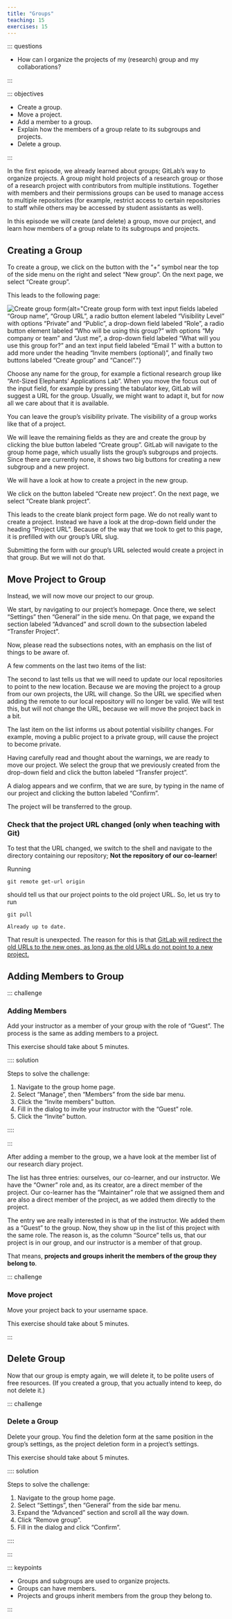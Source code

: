 ```yaml
---
title: "Groups"
teaching: 15
exercises: 15
---
```


::: questions

- How can I organize the projects of my (research) group and my collaborations?

:::

::: objectives

- Create a group.
- Move a project.
- Add a member to a group.
- Explain how the members of a group relate to its subgroups and projects.
- Delete a group.

:::

In the first episode, we already learned about groups; GitLab’s way to organize projects.
A group might hold projects of a research group or those of a research project with contributors from multiple institutions.
Together with members and their permissions groups can be used to manage access to multiple repositories (for example, restrict access to certain repositories to staff while others may be accessed by student assistants as well).

In this episode we will create (and delete) a group, move our project, and learn
how members of a group relate to its subgroups and projects.

## Creating a Group

To create a group, we click on the button with the “+” symbol near the top of the side menu on the right and select “New group”.
On the next page, we select “Create group”.

This leads to the following page:

![Create group form](fig/create-group.png){alt="Create group form with text
input fields labeled “Group name”, “Group URL”, a radio button element labeled
“Visibility Level” with options “Private” and “Public”, a drop-down field
labeled “Role”, a radio button element labeled “Who will be using this group?”
with options “My company or team” and “Just me”, a drop-down field labeled “What
will you use this group for?” and an text input field labeled “Email 1” with a
button to add more under the heading “Invite members (optional)”, and finally two buttons labeled “Create group” and “Cancel”."}

Choose any name for the group, for example a fictional research group like
“Ant-Sized Elephants’ Applications Lab”. When you move the focus out of the
input field, for example by pressing the tabulator key, GitLab will suggest a
URL for the group. Usually, we might want to adapt it, but for now all we care
about that it is available.

You can leave the group’s visibility private. The visibility of a group works
like that of a project.

We will leave the remaining fields as they are and create the group by clicking the blue button labeled “Create group”.
GitLab will navigate to the group home page, which usually lists the group’s subgroups and projects.
Since there are currently none, it shows two big buttons for creating a new subgroup and a new project.

We will have a look at how to create a project in the new group.

We click on the button labeled “Create new project”.
On the next page, we select “Create blank project”.

This leads to the create blank project form page.
We do not really want to create a project.
Instead we have a look at the drop-down field under the heading “Project URL”.
Because of the way that we took to get to this page, it is prefilled with our group’s URL slug.

Submitting the form with our group’s URL selected would create a project in that group.
But we will not do that.

## Move Project to Group

Instead, we will now move our project to our group.

We start, by navigating to our project’s homepage.
Once there, we select “Settings” then “General” in the side menu.
On that page, we expand the section labeled “Advanced” and scroll down to the subsection labeled “Transfer Project”.

Now, please read the subsections notes, with an emphasis on the list of things
to be aware of.

A few comments on the last two items of the list:

The second to last tells us that we will need to update our local repositories to point to the new location.
Because we are moving the project to a group from our own projects, the URL will change.
So the URL we specified when adding the remote to our local repository will no longer be valid.
We will test this, but will not change the URL, because we will move the project back in a bit.

The last item on the list informs us about potential visibility changes. For
example, moving a public project to a private group, will cause the project to
become private.

Having carefully read and thought about the warnings, we are ready to move our
project. We select the group that we previously created from the drop-down field
and click the button labeled “Transfer project”.

A dialog appears and we confirm, that we are sure, by typing in the name of our
project and clicking the button labeled “Confirm”.

The project will be transferred to the group.

### Check that the project URL changed (only when teaching with Git)

To test that the URL changed, we switch to the shell and navigate to the
directory containing our repository; **Not the repository of our co-learner**!

Running

```
git remote get-url origin
```


should tell us that our project points to the old project URL. So, let us try to
run

```
git pull
```

```
Already up to date.
```


That result is unexpected. The reason for this is that [GitLab will redirect the
old URLs to the new ones, as long as the old URLs do not point to a new
project.][GitLab-Redirect]

[GitLab-Redirect]: https://docs.gitlab.com/ee/user/project/repository/#what-happens-when-a-repository-path-changes

## Adding Members to Group

::: challenge

### Adding Members

Add your instructor as a member of your group with the role of “Guest”.
The process is the same as adding members to a project.

This exercise should take about 5 minutes.

:::: solution

Steps to solve the challenge:

1. Navigate to the group home page.
2. Select “Manage”, then “Members” from the side bar menu.
3. Click the “Invite members” button.
4. Fill in the dialog to invite your instructor with the “Guest” role.
5. Click the “Invite” button.

::::

:::

After adding a member to the group, we a have look at the member list of our research diary project.

The list has three entries: ourselves, our co-learner, and our instructor. We
have the “Owner” role and, as its creator, are a direct member of the project.
Our co-learner has the “Maintainer” role that we assigned them and are also a
direct member of the project, as we added them directly to the project.

The entry we are really interested in is that of the instructor. We added them
as a “Guest” to the group. Now, they show up in the list of this project with
the same role. The reason is, as the column “Source” tells us, that our project
is in our group, and our instructor is a member of that group.

That means, **projects and groups inherit the members of the group they belong
to**.

::: challenge

### Move project

Move your project back to your username space.

This exercise should take about 5 minutes.

:::

## Delete Group

Now that our group is empty again, we will delete it, to be polite users of free
resources. (If you created a group, that you actually intend to keep, do not
delete it.)

::: challenge

### Delete a Group

Delete your group. You find the deletion form at the same position in the
group’s settings, as the project deletion form in a project’s settings.

This exercise should take about 5 minutes.

:::: solution

Steps to solve the challenge:

1. Navigate to the group home page.
2. Select “Settings”, then “General” from the side bar menu.
3. Expand the “Advanced” section and scroll all the way down.
4. Click “Remove group”.
5. Fill in the dialog and click “Confirm”.

::::

:::

::: keypoints

- Groups and subgroups are used to organize projects.
- Groups can have members.
- Projects and groups inherit members from the group they belong to.

:::
